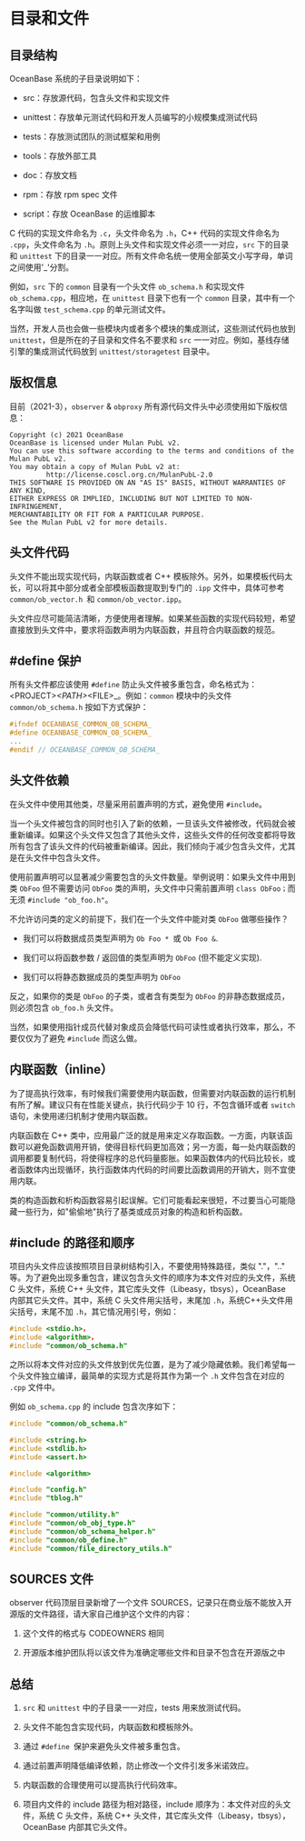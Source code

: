 目录和文件 
==========================



目录结构 
-------------------------

OceanBase 系统的子目录说明如下：

* src：存放源代码，包含头文件和实现文件

  

* unittest：存放单元测试代码和开发人员编写的小规模集成测试代码

  

* tests：存放测试团队的测试框架和用例

  

* tools：存放外部工具

  

* doc：存放文档

  

* rpm：存放 rpm spec 文件

  

* script：存放 OceanBase 的运维脚本

  




C 代码的实现文件命名为 `.c`，头文件命名为 `.h`，C++ 代码的实现文件命名为 `.cpp`，头文件命名为 `.h`。原则上头文件和实现文件必须一一对应，`src` 下的目录和 `unittest` 下的目录一一对应。所有文件命名统一使用全部英文小写字母，单词之间使用'_'分割。

例如，`src` 下的 `common` 目录有一个头文件 `ob_schema.h` 和实现文件 `ob_schema.cpp`，相应地，在 `unittest` 目录下也有一个 `common` 目录，其中有一个名字叫做 `test_schema.cpp` 的单元测试文件。

当然，开发人员也会做一些模块内或者多个模块的集成测试，这些测试代码也放到 `unittest`，但是所在的子目录和文件名不要求和 `src` 一一对应。例如，基线存储引擎的集成测试代码放到 `unittest/storagetest` 目录中。

版权信息 
-------------------------

目前（2021-3），`observer` \& `obproxy` 所有源代码文件头中必须使用如下版权信息：

```unknow
Copyright (c) 2021 OceanBase
OceanBase is licensed under Mulan PubL v2.
You can use this software according to the terms and conditions of the Mulan PubL v2.
You may obtain a copy of Mulan PubL v2 at:
         http://license.coscl.org.cn/MulanPubL-2.0
THIS SOFTWARE IS PROVIDED ON AN "AS IS" BASIS, WITHOUT WARRANTIES OF ANY KIND,
EITHER EXPRESS OR IMPLIED, INCLUDING BUT NOT LIMITED TO NON-INFRINGEMENT,
MERCHANTABILITY OR FIT FOR A PARTICULAR PURPOSE.
See the Mulan PubL v2 for more details.
```



头文件代码 
--------------------------

头文件不能出现实现代码，内联函数或者 C++ 模板除外。另外，如果模板代码太长，可以将其中部分或者全部模板函数提取到专门的 `.ipp` 文件中，具体可参考 `common/ob_vector.h `和 `common/ob_vector.ipp`。

头文件应尽可能简洁清晰，方便使用者理解。如果某些函数的实现代码较短，希望直接放到头文件中，要求将函数声明为内联函数，并且符合内联函数的规范。

#define 保护 
-------------------------------

所有头文件都应该使用 `#define` 防止头文件被多重包含，命名格式为：\<PROJECT\>_\<PATH\>_\<FILE\>_。例如：`common` 模块中的头文件 `common/ob_schema.h` 按如下方式保护：

```cpp
#ifndef OCEANBASE_COMMON_OB_SCHEMA_
#define OCEANBASE_COMMON_OB_SCHEMA_
...
#endif // OCEANBASE_COMMON_OB_SCHEMA_
```



头文件依赖 
--------------------------

在头文件中使用其他类，尽量采用前置声明的方式，避免使用 `#include`。

当一个头文件被包含的同时也引入了新的依赖，一旦该头文件被修改，代码就会被重新编译。如果这个头文件又包含了其他头文件，这些头文件的任何改变都将导致所有包含了该头文件的代码被重新编译。因此，我们倾向于减少包含头文件，尤其是在头文件中包含头文件。

使用前置声明可以显著减少需要包含的头文件数量。举例说明：如果头文件中用到类 `ObFoo` 但不需要访问 `ObFoo` 类的声明，头文件中只需前置声明 `class ObFoo；`而无须 `#include "ob_foo.h"`。

不允许访问类的定义的前提下，我们在一个头文件中能对类 `ObFoo` 做哪些操作？

* 我们可以将数据成员类型声明为 `Ob Foo * `或 `Ob Foo &`.

  

* 我们可以将函数参数 / 返回值的类型声明为 `ObFoo` (但不能定义实现).

  




<!-- -->

* 我们可以将静态数据成员的类型声明为 `ObFoo`

  




反之，如果你的类是 `ObFoo` 的子类，或者含有类型为 `ObFoo` 的非静态数据成员，则必须包含 `ob_foo.h` 头文件。

当然，如果使用指针成员代替对象成员会降低代码可读性或者执行效率，那么，不要仅仅为了避免 `#include` 而这么做。

内联函数（inline） 
---------------------------------

为了提高执行效率，有时候我们需要使用内联函数，但需要对内联函数的运行机制有所了解。建议只有在性能关键点，执行代码少于 10 行，不包含循环或者 `switch` 语句，未使用递归机制才使用内联函数。

内联函数在 C++ 类中，应用最广泛的就是用来定义存取函数。一方面，内联该函数可以避免函数调用开销，使得目标代码更加高效；另一方面，每一处内联函数的调用都要复制代码，将使得程序的总代码量膨胀。如果函数体内的代码比较长，或者函数体内出现循环，执行函数体内代码的时间要比函数调用的开销大，则不宜使用内联。

类的构造函数和析构函数容易引起误解。它们可能看起来很短，不过要当心可能隐藏一些行为，如"偷偷地"执行了基类或成员对象的构造和析构函数。

#include 的路径和顺序 
------------------------------------

项目内头文件应该按照项目目录树结构引入，不要使用特殊路径，类似 "."，".." 等。为了避免出现多重包含，建议包含头文件的顺序为本文件对应的头文件，系统 C 头文件，系统 C++ 头文件，其它库头文件（Libeasy，tbsys），OceanBase 内部其它头文件。其中，系统 C 头文件用尖括号，末尾加 `.h`，系统C++头文件用尖括号，末尾不加 `.h`，其它情况用引号，例如：

```cpp
#include <stdio.h>，
#include <algorithm>，
#include "common/ob_schema.h"
```



之所以将本文件对应的头文件放到优先位置，是为了减少隐藏依赖。我们希望每一个头文件独立编译，最简单的实现方式是将其作为第一个 `.h` 文件包含在对应的 `.cpp` 文件中。

例如 `ob_schema.cpp` 的 include 包含次序如下：

```cpp
#include "common/ob_schema.h"

#include <string.h>
#include <stdlib.h>
#include <assert.h>

#include <algorithm>

#include "config.h"
#include "tblog.h"

#include "common/utility.h"
#include "common/ob_obj_type.h"
#include "common/ob_schema_helper.h"
#include "common/ob_define.h"
#include "common/file_directory_utils.h"
```



SOURCES 文件 
-------------------------------

observer 代码顶层目录新增了一个文件 SOURCES，记录只在商业版不能放入开源版的文件路径，请大家自己维护这个文件的内容：

1. 这个文件的格式与 CODEOWNERS 相同

   

2. 开源版本维护团队将以该文件为准确定哪些文件和目录不包含在开源版之中

   




总结 
-----------------------

1. `src` 和 `unittest` 中的子目录一一对应，tests 用来放测试代码。

   

2. 头文件不能包含实现代码，内联函数和模板除外。

   

3. 通过 `#define `保护来避免头文件被多重包含。

   

4. 通过前置声明降低编译依赖，防止修改一个文件引发多米诺效应。

   

5. 内联函数的合理使用可以提高执行代码效率。

   

6. 项目内文件的 include 路径为相对路径，include 顺序为：本文件对应的头文件，系统 C 头文件，系统 C++ 头文件，其它库头文件（Libeasy，tbsys），OceanBase 内部其它头文件。

   




